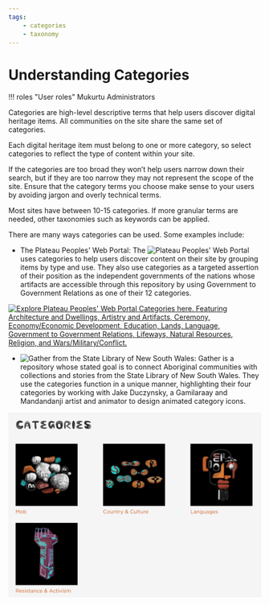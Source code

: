 ```yaml
---
tags: 
    - categories
    - taxonomy
---
```


# Understanding Categories

!!! roles "User roles"
    Mukurtu Administrators

Categories are high-level descriptive terms that help users discover digital heritage items. All communities on the site share the same set of categories.

Each digital heritage item must belong to one or more category, so select categories to reflect the type of content within your site.

If the categories are too broad they won’t help users narrow down their search, but if they are too narrow they may not represent the scope of the site. Ensure that the category terms you choose make sense to your users by avoiding jargon and overly technical terms. 

Most sites have between 10-15 categories. If more granular terms are needed, other taxonomies such as keywords can be applied.

There are many ways categories can be used. Some examples include:

- The Plateau Peoples' Web Portal:
The ![Plateau Peoples' Web Portal](https://plateauportal.libraries.wsu.edu/categories-browse) uses categories to help users discover content on their site by grouping items by type and use. They also use categories as a targeted assertion of their position as the independent governments of the nations whose artifacts are accessible through this repository by using Government to Government Relations as one of their 12 categories.

[![Explore Plateau Peoples' Web Portal Categories here. Featuring Architecture and Dwellings, Artistry and Artifacts, Ceremony, Economy/Economic Development, Education, Lands, Language, Government to Government Relations, Lifeways, Natural Resources, Religion, and Wars/Military/Conflict.](../_embeds/Categories-understand1.png)](https://plateauportal.libraries.wsu.edu/categories-browse)

- ![Gather](https://gather.sl.nsw.gov.au/) from the State Library of New South Wales:
Gather is a repository whose stated goal is to connect Aboriginal communities with collections and stories from the State Library of New South Wales. They use the categories function in a unique manner, highlighting their four categories by working with Jake Duczynsky, a Gamilaraay and Mandandanji artist and animator to design animated category icons.

[![Explore Gather's categories here. Featuring Country and Culture, Languages, MOB, and Resistance and Activism.](../_embeds/Categories-understand2.png)](https://gather.sl.nsw.gov.au/)